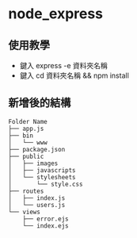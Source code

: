 # node_express
## 使用教學
- 鍵入 express -e 資料夾名稱
- 鍵入 cd 資料夾名稱 && npm install

## 新增後的結構
```
Folder Name
├── app.js
├── bin
│   └── www
├── package.json
├── public
│   ├── images
│   ├── javascripts
│   └── stylesheets
│       └── style.css
├── routes
│   ├── index.js
│   └── users.js
└── views
    ├── error.ejs
    └── index.ejs
```
